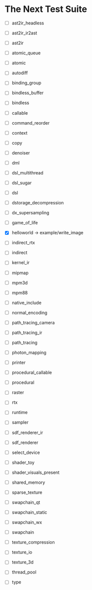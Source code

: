 # The Next Test Suite

<!-- TODO: Test -->
- [ ] ast2ir_headless
- [ ] ast2ir_ir2ast
- [ ] ast2ir
- [ ] atomic_queue
- [ ] atomic
- [ ] autodiff
- [ ] binding_group
- [ ] bindless_buffer
- [ ] bindless
- [ ] callable
- [ ] command_reorder
- [ ] context
- [ ] copy
- [ ] denoiser
- [ ] dml
- [ ] dsl_multithread
- [ ] dsl_sugar
- [ ] dsl
- [ ] dstorage_decompression
- [ ] dx_supersampling
- [ ] game_of_life
- [x] helloworld -> example/write_image
- [ ] indirect_rtx
- [ ] indirect
- [ ] kernel_ir
- [ ] mipmap
- [ ] mpm3d
- [ ] mpm88
- [ ] native_include
- [ ] normal_encoding
- [ ] path_tracing_camera
- [ ] path_tracing_ir
- [ ] path_tracing
- [ ] photon_mapping
- [ ] printer
- [ ] procedural_callable
- [ ] procedural
- [ ] raster
- [ ] rtx
- [ ] runtime
- [ ] sampler
- [ ] sdf_renderer_ir
- [ ] sdf_renderer
- [ ] select_device
- [ ] shader_toy
- [ ] shader_visuals_present
- [ ] shared_memory
- [ ] sparse_texture
- [ ] swapchain_qt
- [ ] swapchain_static
- [ ] swapchain_wx
- [ ] swapchain
- [ ] texture_compression
- [ ] texture_io
- [ ] texture_3d
- [ ] thread_pool
- [ ] type

